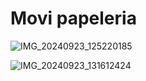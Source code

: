 # Movi papeleria

![IMG_20240923_125220185](https://github.com/user-attachments/assets/69dcee85-9abe-49bf-a0cb-c977c873e595)

![IMG_20240923_131612424](https://github.com/user-attachments/assets/30dfb933-20eb-4985-b9d5-0ce9f71fb9ac)
